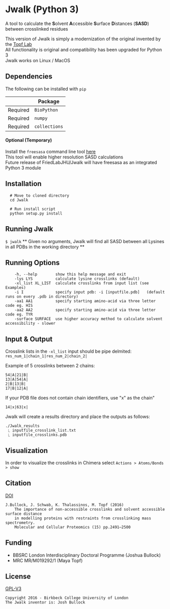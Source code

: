 # Jwalk (Python 3)

A tool to calculate the **S**olvent **A**ccessible **S**urface **D**istances (**SASD**) between crosslinked residues  
  
This version of Jwalk is simply a modernization of the original invented by the [Topf Lab](https://github.com/Topf-Lab/Jwalk)  
All functionality is original and compatibility has been upgraded for Python 3  
Jwalk works on Linux / MacOS

## Dependencies
The following can be installed with ```pip```

|          |Package            |
| -------- | ----------------- |
| Required | ```BioPython```   |
| Required | ```numpy```       |
| Required | ```collections``` |

#### Optional (Temporary)
Install the ```freesasa``` command line tool [here](http://freesasa.github.io/)  
This tool will enable higher resolution SASD calculations  
Future release of FriedLabJHU/Jwalk will have freesasa as an integrated Python 3 module  

## Installation

```
  # Move to cloned directory
  cd Jwalk

  # Run install script
  python setup.py install
```

## Running Jwalk
``` $ jwalk ```
** Given no arguments, Jwalk will find all SASD between all Lysines in all PDBs in the working directory **

## Running Options
```
    -h, --help        show this help message and exit
    -lys LYS          calculate lysine crosslinks (default)
    -xl_list XL_LIST  calculate crosslinks from input list (see Examples)
    -i I              specify input pdb: -i [inputfile.pdb]   (default runs on every .pdb in directory)
    -aa1 AA1          specify starting amino-acid via three letter code eg. HIS
    -aa2 AA2          specify starting amino-acid via three letter code eg. TYR
    -surface SURFACE  use higher accuracy method to calculate solvent accessibility - slower
```

## Input \& Output
Crosslink lists in the ```-xl_list``` input should be pipe delmited:  
```res_num_1|chain_1|res_num_2|chain_2|```

Example of 5 crosslinks between 2 chains:
```
54|A|21|B|
13|A|54|A|
2|B|13|B|
17|B|12|A|
```

If your PDB file does not contain chain identifiers, use \"x\" as the chain"
```
14|x|63|x|
```

Jwalk will create a results directory and place the outputs as follows:
```
./Jwalk_results
 ⎿ inputfile_crosslink_list.txt
 ⎿ inputfile_crosslinks.pdb
```

## Visualization
In order to visualize the crosslinks in Chimera select ```Actions > Atoms/Bonds > show```

## Citation

[DOI](https://doi.org/10.1074/mcp.M116.058560)
> 
    J.Bullock, J. Schwab, K. Thalassinos, M. Topf (2016)
        The importance of non-accessible crosslinks and solvent accessible surface distance
        in modelling proteins with restraints from crosslinking mass spectrometry. 
        Molecular and Cellular Proteomics (15) pp.2491–2500

## Funding

* BBSRC London Interdisciplinary Doctoral Programme (Joshua Bullock)
* MRC MR/M019292/1 (Maya Topf)

## License

[GPL-V3](https://choosealicense.com/licenses/gpl-3.0/)
> 
    Copyright 2016 - Birkbeck College University of London
    The Jwalk inventor is: Josh Bullock
